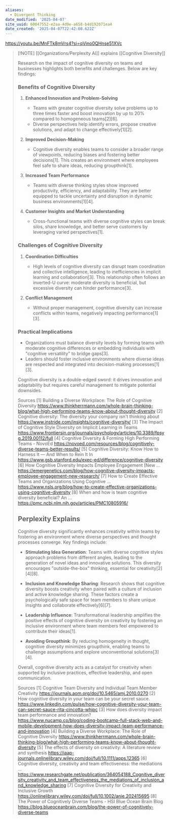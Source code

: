```yaml
---
aliases:
  - Divergent Thinking
date_modified: '2025-04-07'
site_uuid: 60047552-e2aa-4d9e-a658-b4d192071ea4
date_created: '2025-04-07T22:42:08.622Z'
---
```





https://youtu.be/MnFTk8mVrs4?si=qVino0QHnse51XVc


> [!NOTE] [[Organizations/Perplexity AI]] explains [[Cognitive Diversity]]
> 
> Research on the impact of cognitive diversity on teams and businesses highlights both benefits and challenges. Below are key findings:
> 
> ### **Benefits of Cognitive Diversity**
> 1. **Enhanced Innovation and Problem-Solving**  
>    - Teams with greater cognitive diversity solve problems up to three times faster and boost innovation by up to 20% compared to homogeneous teams[2][6].
>    - Diverse perspectives help identify errors, propose creative solutions, and adapt to change effectively[1][2].
> 
> 1. **Improved Decision-Making**  
>    - Cognitive diversity enables teams to consider a broader range of viewpoints, reducing biases and fostering better decisions[1]. This creates an environment where employees feel safe to share ideas, reducing groupthink[1].
> 
> 1. **Increased Team Performance**  
>    - Teams with diverse thinking styles show improved productivity, efficiency, and adaptability. They are better equipped to tackle uncertainty and disruption in dynamic business environments[1][4].
> 
> 1. **Customer Insights and Market Understanding**  
>    - Cross-functional teams with diverse cognitive styles can break silos, share knowledge, and better serve customers by leveraging varied perspectives[1].
> 
> ### **Challenges of Cognitive Diversity**
> 1. **Coordination Difficulties**  
>    - High levels of cognitive diversity can disrupt team coordination and collective intelligence, leading to inefficiencies in implicit learning and collaboration[3]. This relationship often follows an inverted-U curve: moderate diversity is beneficial, but excessive diversity can hinder performance[3].
> 
> 1. **Conflict Management**  
>    - Without proper management, cognitive diversity can increase conflicts within teams, negatively impacting performance[1][3].
> 
> ### **Practical Implications**
> - Organizations must balance diversity levels by forming teams with moderate cognitive differences or embedding individuals with "cognitive versatility" to bridge gaps[3].
> - Leaders should foster inclusive environments where diverse ideas are respected and integrated into decision-making processes[1][3].
> 
> Cognitive diversity is a double-edged sword: it drives innovation and adaptability but requires careful management to mitigate potential downsides.
> 
> Sources
> [1] Building a Diverse Workplace: The Role of Cognitive Diversity https://www.thinkherrmann.com/whole-brain-thinking-blog/what-high-performing-teams-know-about-thought-diversity
> [2] Cognitive diversity: The diversity your company isn't thinking about https://www.instride.com/insights/cognitive-diversity/
> [3] The Impact of Cognitive Style Diversity on Implicit Learning in Teams https://www.frontiersin.org/journals/psychology/articles/10.3389/fpsyg.2019.00112/full
> [4] Cognitive Diversity & Forming High Performing Teams - NovoEd https://novoed.com/resources/blog/cognitively-diverse-teams-better-results/
> [5] Cognitive Diversity: Know How to Harness It — And When to Rein It In https://www.gsb.stanford.edu/exec-ed/difference/cognitive-diversity
> [6] How Cognitive Diversity Impacts Employee Engagement [New ... https://emergenetics.com/blog/how-cognitive-diversity-impacts-employee-engagement-new-research/
> [7] How to Create Effective Teams and Organizations Using Cognitive ... https://www.nsls.org/blog/how-to-create-effective-organizations-using-cognitive-diversity
> [8] When and how is team cognitive diversity beneficial? An ... https://pmc.ncbi.nlm.nih.gov/articles/PMC10805916/
> 
> ## Perplexity Explains
> Cognitive diversity significantly enhances creativity within teams by fostering an environment where diverse perspectives and thought processes converge. Key findings include:
> 
> - **Stimulating Idea Generation**: Teams with diverse cognitive styles approach problems from different angles, leading to the generation of novel ideas and innovative solutions. This diversity encourages "outside-the-box" thinking, essential for creativity[2][4][8].
> 
> - **Inclusion and Knowledge Sharing**: Research shows that cognitive diversity boosts creativity when paired with a culture of inclusion and active knowledge sharing. These factors create a psychologically safe space for team members to share unique insights and collaborate effectively[6][7].
> 
> - **Leadership Influence**: Transformational leadership amplifies the positive effects of cognitive diversity on creativity by fostering an inclusive environment where team members feel empowered to contribute their ideas[1].
> 
> - **Avoiding Groupthink**: By reducing homogeneity in thought, cognitive diversity minimizes groupthink, enabling teams to challenge assumptions and explore unconventional solutions[3][4].
> 
> Overall, cognitive diversity acts as a catalyst for creativity when supported by inclusive practices, effective leadership, and open communication.
> 
> Sources
> [1] Cognitive Team Diversity and Individual Team Member Creativity https://journals.aom.org/doi/10.5465/amj.2010.0270
> [2] How cognitive diversity in your team can be your secret sauce. https://www.linkedin.com/pulse/how-cognitive-diversity-your-team-can-secret-sauce-rita-cincotta-whjpc
> [3] How does diversity impact team performance and innovation? https://www.nucamp.co/blog/coding-bootcamp-full-stack-web-and-mobile-development-how-does-diversity-impact-team-performance-and-innovation
> [4] Building a Diverse Workplace: The Role of Cognitive Diversity https://www.thinkherrmann.com/whole-brain-thinking-blog/what-high-performing-teams-know-about-thought-diversity
> [5] The effects of diversity on creativity: A literature review and synthesis https://iaap-journals.onlinelibrary.wiley.com/doi/full/10.1111/apps.12365
> [6] Cognitive diversity, creativity and team effectiveness: the mediations ... https://www.researchgate.net/publication/364054188_Cognitive_diversity_creativity_and_team_effectiveness_the_mediations_of_inclusion_and_knowledge_sharing
> [7] Cognitive Diversity for Creativity and Inclusive Growth https://onlinelibrary.wiley.com/doi/full/10.1002/anie.202415695
> [8] The Power of Cognitively Diverse Teams - HSI Blue Ocean Brain Blog https://blog.blueoceanbrain.com/blog/the-power-of-cognitively-diverse-teams
>